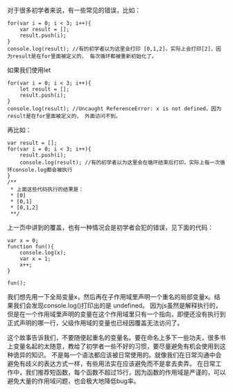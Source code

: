 对于很多初学者来说，有一些常见的错误，比如：

    for(var i = 0; i < 3; i++){
        var result = [];
        result.push(i);
    }
    console.log(result); //有的初学者以为这里会打印 [0,1,2]，实际上会打印[2]，因为result是在for里面被定义的， 每次循环都被重新初始化了。

如果我们使用let

    for(var i = 0; i < 3; i++){
        let result = [];
        result.push(i);
    }
    console.log(result); //Uncaught ReferenceError: x is not defined，因为result是在for里面被定义的， 外面访问不到。

    
再比如： 
   
    var result = [];
    for(var i = 0; i < 3; i++){
        result.push(i);
        console.log(result); //有的初学者以为这里会在循环结束后打印，实际上每一次循环console.log都会被执行
    }
    /**
     * 上面这些代码执行的结果是：
     * [0]
     * [0,1]
     * [0,1,2]
     **/

上一页中讲到的覆盖，也有一种情况会是初学者会犯的错误，见下面的代码：

    var x = 0;
    function fun(){
        console.log(x);
        var x = 1;
        x++;
    }
    
    fun();
     
我们想先用一下全局变量x，然后再在子作用域里声明一个重名的局部变量x。结果我们会发现console.log()打印出的是 undefined。
因为js虽然是解释执行的，但是在一个作用域里声明的变量在这个作用域里只有一个指向，即便还没有执行到正式声明的哪一行，父级作用域的变量也已经因覆盖无法访问了。

这个故事告诉我们，不要随便起重名的变量名。要在命名上多下一些功夫，很多书上变量名起的太随意，教给了初学者一些不好的习惯，要尽量避免有机会使用到这种诡异的知识。
不是每一个语法都应该被日常使用的。就像我们在日常沟通中会避免有歧义的表达方式一样，有些用法实在应该避免而不是拿去卖弄。
在日常工作中，我们推荐短函数，每个函数不超过15行，因为函数的作用域是严谨的，可以避免大量的作用域问题，也会极大地降低bug率。